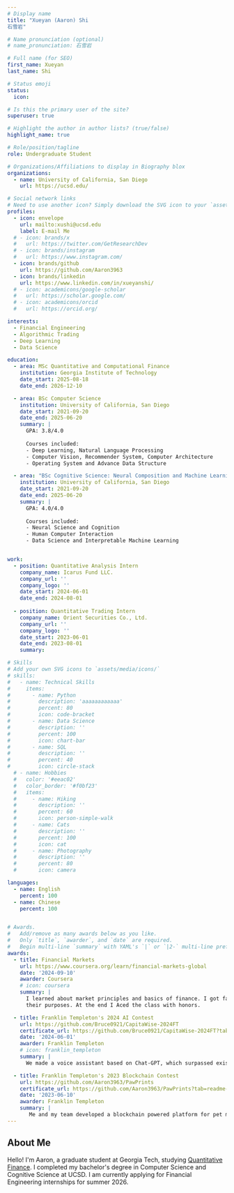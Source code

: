 ```yaml
---
# Display name
title: "Xueyan (Aaron) Shi
石雪岩"

# Name pronunciation (optional)
# name_pronunciation: 石雪岩

# Full name (for SEO)
first_name: Xueyan
last_name: Shi

# Status emoji
status:
  icon: 

# Is this the primary user of the site?
superuser: true

# Highlight the author in author lists? (true/false)
highlight_name: true

# Role/position/tagline
role: Undergraduate Student

# Organizations/Affiliations to display in Biography blox
organizations:
  - name: University of California, San Diego
    url: https://ucsd.edu/

# Social network links
# Need to use another icon? Simply download the SVG icon to your `assets/media/icons/` folder.
profiles:
  - icon: envelope
    url: mailto:xushi@ucsd.edu
    label: E-mail Me
  # - icon: brands/x
  #   url: https://twitter.com/GetResearchDev
  # - icon: brands/instagram
  #   url: https://www.instagram.com/
  - icon: brands/github
    url: https://github.com/Aaron3963
  - icon: brands/linkedin
    url: https://www.linkedin.com/in/xueyanshi/
  # - icon: academicons/google-scholar
  #   url: https://scholar.google.com/
  # - icon: academicons/orcid
  #   url: https://orcid.org/

interests:
  - Financial Engineering
  - Algorithmic Trading
  - Deep Learning
  - Data Science

education:
  - area: MSc Quantitative and Computational Finance
    institution: Georgia Institute of Technology
    date_start: 2025-08-18
    date_end: 2026-12-10

  - area: BSc Computer Science
    institution: University of California, San Diego
    date_start: 2021-09-20
    date_end: 2025-06-20
    summary: |
      GPA: 3.8/4.0
      
      Courses included:
      - Deep Learning, Natural Language Processing
      - Computer Vision, Recommender System, Computer Architecture
      - Operating System and Advance Data Structure

  - area: "BSc Cognitive Science: Neural Composition and Machine Learning"
    institution: University of California, San Diego
    date_start: 2021-09-20
    date_end: 2025-06-20
    summary: |
      GPA: 4.0/4.0
      
      Courses included:
      - Neural Science and Cognition
      - Human Computer Interaction
      - Data Science and Interpretable Machine Learning


work:
  - position: Quantitative Analysis Intern
    company_name: Icarus Fund LLC.
    company_url: ''
    company_logo: ''
    date_start: 2024-06-01
    date_end: 2024-08-01
    
  - position: Quantitative Trading Intern
    company_name: Orient Securities Co., Ltd.
    company_url: ''
    company_logo: ''
    date_start: 2023-06-01
    date_end: 2023-08-01
    summary: 

# Skills
# Add your own SVG icons to `assets/media/icons/`
# skills:
#   - name: Technical Skills
#     items:
#       - name: Python
#         description: 'aaaaaaaaaaaa'
#         percent: 80
#         icon: code-bracket
#       - name: Data Science
#         description: ''
#         percent: 100
#         icon: chart-bar
#       - name: SQL
#         description: ''
#         percent: 40
#         icon: circle-stack
  # - name: Hobbies
  #   color: '#eeac02'
  #   color_border: '#f0bf23'
  #   items:
  #     - name: Hiking
  #       description: ''
  #       percent: 60
  #       icon: person-simple-walk
  #     - name: Cats
  #       description: ''
  #       percent: 100
  #       icon: cat
  #     - name: Photography
  #       description: ''
  #       percent: 80
  #       icon: camera

languages:
  - name: English
    percent: 100
  - name: Chinese
    percent: 100


# Awards.
#   Add/remove as many awards below as you like.
#   Only `title`, `awarder`, and `date` are required.
#   Begin multi-line `summary` with YAML's `|` or `|2-` multi-line prefix and indent 2 spaces below.
awards:
  - title: Financial Markets
    url: https://www.coursera.org/learn/financial-markets-global
    date: '2024-09-10'
    awarder: Coursera
    # icon: coursera
    summary: |
      I learned about market principles and basics of finance. I got familiar with different kinds of financial products and 
      their purposes. At the end I Aced the class with honors.

  - title: Franklin Templeton's 2024 AI Contest
    url: https://github.com/Bruce0921/CapitaWise-2024FT
    certificate_url: https://github.com/Bruce0921/CapitaWise-2024FT?tab=readme-ov-file#capitawise---ai-driven-customer-service-chatbot-for-chase-bank
    date: '2024-06-01'
    awarder: Franklin Templeton
    # icon: franklin_templeton
    summary: |
      We made a voice assistant based on Chat-GPT, which surpassed existing products used in commercial banks. Our assistant is able to guide users through the application or website based on their request, while give feedback or alter task during instructions. We won second place with a reward of $7000.

  - title: Franklin Templeton's 2023 Blockchain Contest
    url: https://github.com/Aaron3963/PawPrints
    certificate_url: https://github.com/Aaron3963/PawPrints?tab=readme-ov-file#congratulations
    date: '2023-06-10'
    awarder: Franklin Templeton
    summary: |
       Me and my team developed a blockchain powered platform for pet medical record tracking and sharing, ultimately securing first place and winning $15000 in Franklin Templeton’s 2023 Blockchain Contest. 
---
```


## About Me

Hello! I'm Aaron, a graduate student at Georgia Tech, studying [Quantitative Finance](https://qcf.gatech.edu/). I completed my bachelor's degree in Computer Science and Cognitive Science at UCSD. I am currently applying for Financial Engineering internships for summer 2026.
